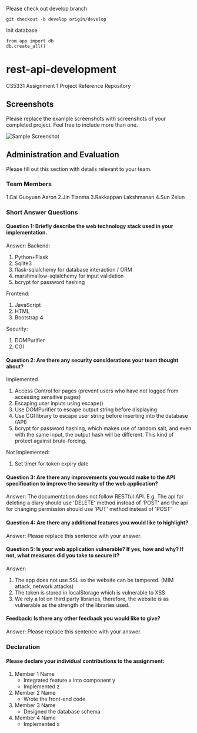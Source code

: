 Please check out develop branch
```
git checkout -b develop origin/develop
```

Init database
```
from app import db
db.create_all()
```

# rest-api-development

CS5331 Assignment 1 Project Reference Repository

## Screenshots

Please replace the example screenshots with screenshots of your completed
project. Feel free to include more than one.

![Sample Screenshot](./img/samplescreenshot.png)

## Administration and Evaluation

Please fill out this section with details relevant to your team.

### Team Members

1.Cai Guoyuan Aaron
2.Jin Tianma
3.Rakkappan Lakshmanan
4.Sun Zelun

### Short Answer Questions

#### Question 1: Briefly describe the web technology stack used in your implementation.

Answer: 
Backend:

1. Python+Flask
2. Sqlite3
3. flask-sqlalchemy for database interaction / ORM
4. marshmallow-sqlalchemy for input validation
5. bcrypt for password hashing

Frontend:
1. JavaScript
2. HTML
3. Bootstrap 4

Security:
1. DOMPurifier
2. CGI

#### Question 2: Are there any security considerations your team thought about?

Implemented
1. Access Control for pages (prevent users who have not logged from accessing sensitive pages)
2. Escaping user inputs using escape()
3. Use DOMPurifier to escape output string before displaying
4. Use CGI library to escape user string before inserting into the database (API)
5. bcrypt for password hashing, which makes use of random salt, and even with the same input, the output hash will be different. This kind of protect against brute-forcing.

Not Implemented:
1) Set timer for token expiry date 

#### Question 3: Are there any improvements you would make to the API specification to improve the security of the web application?

Answer: 
The documentation does not follow RESTful API.
E.g. The api for deleting a diary should use 'DELETE' method instead of 'POST' 
and the api for changing permission should use 'PUT' method instead of 'POST'

#### Question 4: Are there any additional features you would like to highlight?

Answer: Please replace this sentence with your answer.

#### Question 5: Is your web application vulnerable? If yes, how and why? If not, what measures did you take to secure it?

Answer: 
1) The app does not use SSL so the website can be tampered. (MIM attack, network attacks)
2) The token is stored in localStorage which is vulnerable to XSS
3) We rely a lot on third party libraries, therefore, the website is as vulnerable as the strength of the libraries used. 

#### Feedback: Is there any other feedback you would like to give?

Answer: Please replace this sentence with your answer.

### Declaration

#### Please declare your individual contributions to the assignment:

1. Member 1 Name
    - Integrated feature x into component y
    - Implemented z
2. Member 2 Name
    - Wrote the front-end code
3. Member 3 Name
    - Designed the database schema
4. Member 4 Name
    - Implemented x


